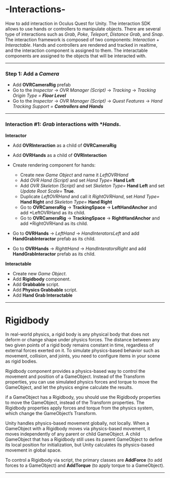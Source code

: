 # -Interactions-
How to add interaction in Oculus Quest for Unity. The interaction SDK allows to use hands or controllers to manipulate objects. There are several type of interactions such as *Grab*, *Poke*, *Teleport*, *Distance Grab*, and *Snap*. The interaction framework is composed of two components: *Interaction* + *Interactable*. Hands and controllers are rendered and tracked in realtime, and the interaction component is assigned to them. The interactable components are assigned to the objects that will be interacted with.

---

### Step 1: Add a *Camera*

- Add **OVRCameraRig** prefab
- Go to the *Inspector* -> *OVR Manager (Script)* -> *Tracking* -> *Tracking Origin Type =* ***Floor Level***
- Go to the *Inspector* -> *OVR Manager (Script)* -> *Quest Features* -> *Hand Tracking Support =* ***Controllers and Hands***
  
---

### Interaction #1: *Grab* interactions with **Hands*.

**Interactor**

- Add **OVRInteraction** as a child of **OVRCameraRig**
- Add **OVRHands** as a child of **OVRInteraction**
- Create rendering component for hands:
  
  - Create new *Game Object* and name it *LeftOVRHand*
  - Add *OVR Hand (Script)* and set *Hand Type=* **Hand Left**
  - Add *OVR Skeleton (Script)* and set *Skeleton Type=* **Hand Left** and set *Update Root Scale=* **True**.
  - Duplicate *LeftOVRHand* and call it *RightOVRHand*, set *Hand Type=* **Hand Right** and *Skeleton Type=* **Hand Right**
  - Go to  **OVRCameraRig** -> **TrackingSpace** -> **LeftHandAnchor** and add *LeftOVRHand as its child.
  - Go to  **OVRCameraRig** -> **TrackingSpace** -> **RightHandAnchor** and add *RightOVRHand as its child.
 
- Go to **OVRHands** -> *LeftHand* -> *HandInteratorsLeft* and add **HandGrabInteractor** prefab as its child.
- Go to **OVRHands** -> *RighttHand* -> *HandInteratorsRight* and add **HandGrabInteractor** prefab as its child.

**Interactable**

- Create new *Game Object*.
- Add  **Rigidbody** component.
- Add  **Grabbable** script.
- Add **Physics Grabbable** script.
- Add **Hand Grab Interactable**

---

# Rigidbody

In real-world physics, a rigid body is any physical body that does not deform or change shape under physics forces. The distance between any two given points of a rigid body remains constant in time, regardless of external forces exerted on it. To simulate physics-based behavior such as movement, collision, and joints, you need to configure items in your scene as rigid bodies.

 Rigidbody component provides a physics-based way to control the movement and position of a GameObject. Instead of the Transform properties, you can use simulated physics forces and torque to move the GameObject, and let the physics engine
 calculate the results.

 if a GameObject has a Rigidbody, you should use the Rigidbody properties to move the GameObject, instead of the Transform properties. The Rigidbody properties apply forces and torque from the physics system, which change the GameObject’s Transform.

Unity handles physics-based movement globally, not locally. When a GameObject with a Rigidbody moves via physics-based movement, it moves independently of any parent or child GameObject. A child GameObject that has a Rigidbody still uses its parent GameObject to define its local position for initialization, but Unity calculates its physics-based movement in global space.

To control a Rigidbody via script, the primary classes are **AddForce** (to add forces to a GameObject) and **AddTorque** (to apply torque to a GameObject).

---


